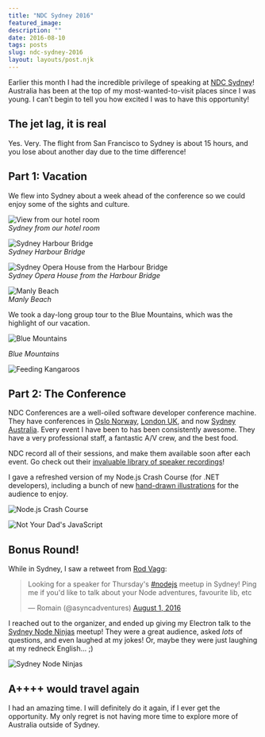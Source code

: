```yaml
---
title: "NDC Sydney 2016"
featured_image: 
description: ""
date: 2016-08-10
tags: posts
slug: ndc-sydney-2016
layout: layouts/post.njk
---
```




Earlier this month I had the incredible privilege of speaking at [NDC Sydney](http://ndcsydney.com/)! Australia has been at the top of my most-wanted-to-visit places since I was young. I can't begin to tell you how excited I was to have this opportunity!

## The jet lag, it is real

Yes. Very. The flight from San Francisco to Sydney is about 15 hours, and you lose about another day due to the time difference!

## Part 1: Vacation

We flew into Sydney about a week ahead of the conference so we could enjoy some of the sights and culture.

![View from our hotel room](/content/images/2016/08/IMG_1904-1.jpg)  
_Sydney from our hotel room_

![Sydney Harbour Bridge](/content/images/2016/08/IMG_2127-1.jpg)  
_Sydney Harbour Bridge_

![Sydney Opera House from the Harbour Bridge](/content/images/2016/08/IMG_2156-1.jpg)  
_Sydney Opera House from the Harbour Bridge_

![Manly Beach](/content/images/2016/08/IMG_2311-1.jpg)  
_Manly Beach_

We took a day-long group tour to the Blue Mountains, which was the highlight of our vacation.

![Blue Mountains](/content/images/2016/08/IMG_2445-1.jpg)

_Blue Mountains_

![Feeding Kangaroos](/content/images/2016/08/IMG_2480-1.jpg)

## Part 2: The Conference

NDC Conferences are a well-oiled software developer conference machine. They have conferences in [Oslo Norway](http://ndcoslo.com/), [London UK](http://ndc-london.com/), and now [Sydney Australia](http://ndcsydney.com/). Every event I have been to has been consistently awesome. They have a very professional staff, a fantastic A/V crew, and the best food.

NDC record all of their sessions, and make them available soon after each event. Go check out their [invaluable library of speaker recordings](https://vimeo.com/ndcconferences)!

I gave a refreshed version of my Node.js Crash Course (for .NET developers), including a bunch of new [hand-drawn illustrations](https://medium.com/@reverentgeek/captivate-your-audience-using-simple-illustrations-5bf0fcd0e301#.reirgq1nc) for the audience to enjoy.

![Node.js Crash Course](/content/images/2016/08/IMG_2562.jpg)

![Not Your Dad's JavaScript](/content/images/2016/08/IMG_2566.jpg)

## Bonus Round!

While in Sydney, I saw a retweet from [Rod Vagg](https://twitter.com/rvagg):

> Looking for a speaker for Thursday's [#nodejs](https://twitter.com/hashtag/nodejs?src=hash) meetup in Sydney! Ping me if you'd like to talk about your Node adventures, favourite lib, etc
>
> — Romain (@asyncadventures) [August 1, 2016](https://twitter.com/asyncadventures/status/759907025618767872)

I reached out to the organizer, and ended up giving my Electron talk to the [Sydney Node Ninjas](http://www.meetup.com/sydney-node-ninjas/events/228199767/?from=ref) meetup! They were a great audience, asked _lots_ of questions, and even laughed at my jokes! Or, maybe they were just laughing at my redneck English... ;)

![Sydney Node Ninjas](/content/images/2016/08/IMG_2584.jpg)

## A++++ would travel again

I had an amazing time. I will definitely do it again, if I ever get the opportunity. My only regret is not having more time to explore more of Australia outside of Sydney.



